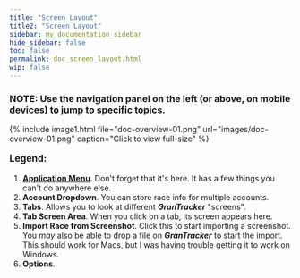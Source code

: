 ```yaml
---
title: "Screen Layout"
title2: "Screen Layout"
sidebar: my_documentation_sidebar
hide_sidebar: false
toc: false
permalink: doc_screen_layout.html
wip: false
---
```


### NOTE: Use the navigation panel on the left (or above, on mobile devices) to jump to specific topics.

{% include image1.html file="doc-overview-01.png" url="images/doc-overview-01.png" caption="Click to view full-size" %}

<p style="font-size: 120%; font-weight: bold">Legend:</p>

1. **[Application Menu](doc_app_menu.html)**. Don't forget that it's here. It has a few things you can't do anywhere else.
2. **Account Dropdown**. You can store race info for multiple accounts.
3. **Tabs**. Allows you to look at different ***GranTracker*** "screens".
4. **Tab Screen Area**. When you click on a tab, its screen appears here.
5. **Import Race from Screenshot**. Click this to start importing a screenshot. You *may* also be able to drop a file on ***GranTracker*** to start the import. This should work for Macs, but I was having trouble getting it to work on Windows.
6. **Options**. 
